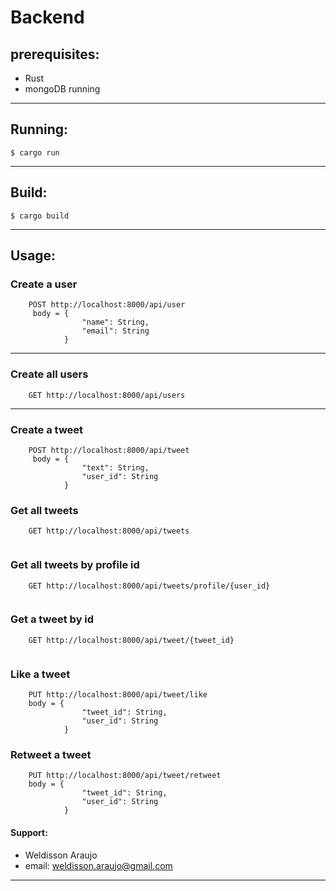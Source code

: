 # Backend
## prerequisites:
- Rust
- mongoDB running

---
## Running: 
```
$ cargo run
```

---
## Build: 
```
$ cargo build
```

---
## Usage:
### Create a user
```
    POST http://localhost:8000/api/user
     body = {
                "name": String,
                "email": String
            }

```
---
### Create all users
```
    GET http://localhost:8000/api/users

```
---
### Create a tweet
```
    POST http://localhost:8000/api/tweet
     body = {
                "text": String,
                "user_id": String
            }

```
### Get all tweets
```
    GET http://localhost:8000/api/tweets
    

```
### Get all tweets by profile id
```
    GET http://localhost:8000/api/tweets/profile/{user_id}
    

```
### Get a tweet by id
```
    GET http://localhost:8000/api/tweet/{tweet_id}
    

```
### Like a tweet
```
    PUT http://localhost:8000/api/tweet/like
    body = {
                "tweet_id": String,
	            "user_id": String
            }

```
### Retweet a tweet
```
    PUT http://localhost:8000/api/tweet/retweet
    body = {
                "tweet_id": String,
	            "user_id": String
            }

```

#### Support: 
- Weldisson Araujo
- email: weldisson.araujo@gmail.com

---